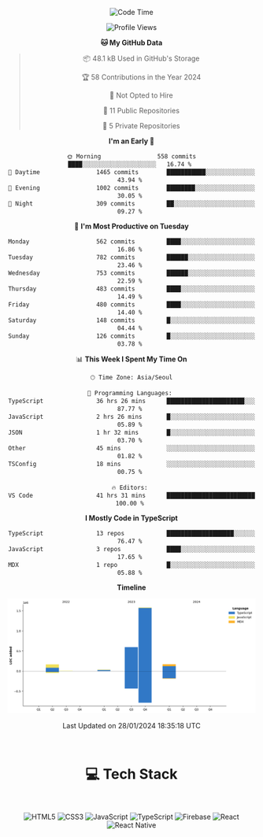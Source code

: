 <div align="center">

  <!--START_SECTION:waka-->
![Code Time](http://img.shields.io/badge/Code%20Time-459%20hrs%207%20mins-blue)

![Profile Views](http://img.shields.io/badge/Profile%20Views-0-blue)

**🐱 My GitHub Data** 

> 📦 48.1 kB Used in GitHub's Storage 
 > 
> 🏆 58 Contributions in the Year 2024
 > 
> 🚫 Not Opted to Hire
 > 
> 📜 11 Public Repositories 
 > 
> 🔑 5 Private Repositories 
 > 
**I'm an Early 🐤** 

```text
🌞 Morning                558 commits         ████░░░░░░░░░░░░░░░░░░░░░   16.74 % 
🌆 Daytime                1465 commits        ███████████░░░░░░░░░░░░░░   43.94 % 
🌃 Evening                1002 commits        ████████░░░░░░░░░░░░░░░░░   30.05 % 
🌙 Night                  309 commits         ██░░░░░░░░░░░░░░░░░░░░░░░   09.27 % 
```
📅 **I'm Most Productive on Tuesday** 

```text
Monday                   562 commits         ████░░░░░░░░░░░░░░░░░░░░░   16.86 % 
Tuesday                  782 commits         ██████░░░░░░░░░░░░░░░░░░░   23.46 % 
Wednesday                753 commits         ██████░░░░░░░░░░░░░░░░░░░   22.59 % 
Thursday                 483 commits         ████░░░░░░░░░░░░░░░░░░░░░   14.49 % 
Friday                   480 commits         ████░░░░░░░░░░░░░░░░░░░░░   14.40 % 
Saturday                 148 commits         █░░░░░░░░░░░░░░░░░░░░░░░░   04.44 % 
Sunday                   126 commits         █░░░░░░░░░░░░░░░░░░░░░░░░   03.78 % 
```


📊 **This Week I Spent My Time On** 

```text
🕑︎ Time Zone: Asia/Seoul

💬 Programming Languages: 
TypeScript               36 hrs 26 mins      ██████████████████████░░░   87.77 % 
JavaScript               2 hrs 26 mins       █░░░░░░░░░░░░░░░░░░░░░░░░   05.89 % 
JSON                     1 hr 32 mins        █░░░░░░░░░░░░░░░░░░░░░░░░   03.70 % 
Other                    45 mins             ░░░░░░░░░░░░░░░░░░░░░░░░░   01.82 % 
TSConfig                 18 mins             ░░░░░░░░░░░░░░░░░░░░░░░░░   00.75 % 

🔥 Editors: 
VS Code                  41 hrs 31 mins      █████████████████████████   100.00 % 
```

**I Mostly Code in TypeScript** 

```text
TypeScript               13 repos            ███████████████████░░░░░░   76.47 % 
JavaScript               3 repos             ████░░░░░░░░░░░░░░░░░░░░░   17.65 % 
MDX                      1 repo              █░░░░░░░░░░░░░░░░░░░░░░░░   05.88 % 
```



**Timeline**

![Lines of Code chart](https://raw.githubusercontent.com/SONGDAM/SONGDAM/master/assets/bar_graph.png)


 Last Updated on 28/01/2024 18:35:18 UTC
<!--END_SECTION:waka-->

  
 <br>
  
# 💻 Tech Stack
  
</div>

</br>

<div align="center">

   ![HTML5](https://img.shields.io/badge/html5-%23E34F26.svg?style=for-the-badge&logo=html5&logoColor=white) ![CSS3](https://img.shields.io/badge/css3-%231572B6.svg?style=for-the-badge&logo=css3&logoColor=white) ![JavaScript](https://img.shields.io/badge/javascript-%23323330.svg?style=for-the-badge&logo=javascript&logoColor=%23F7DF1E) 
 ![TypeScript](https://img.shields.io/badge/typescript-%23007ACC.svg?style=for-the-badge&logo=typescript&logoColor=white)
  ![Firebase](https://img.shields.io/badge/firebase-%23039BE5.svg?style=for-the-badge&logo=firebase) 
 ![React](https://img.shields.io/badge/react-%2320232a.svg?style=for-the-badge&logo=react&logoColor=%2361DAFB) ![React Native](https://img.shields.io/badge/react_native-%2320232a.svg?style=for-the-badge&logo=react&logoColor=%2361DAFB) 

 
</div>

